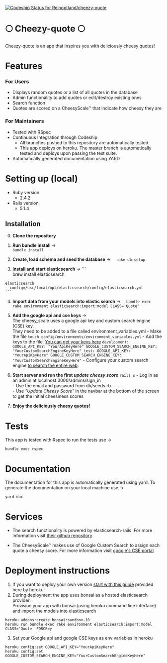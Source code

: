 [ ![Codeship Status for Reinoptland/cheezy-quote](https://app.codeship.com/projects/b21a2b60-897b-0135-396b-4ea0e6564655/status?branch=master)](https://app.codeship.com/projects/248649)

# :full_moon: Cheezy-quote :full_moon:

Cheezy-quote is an app that inspires you with deliciously cheesy quotes!

# Features

### For Users
* Displays random quotes or a list of all quotes in the database
* Admin functionality to add quotes or edit/destroy existing ones
* Search function
* Quotes are scored on a CheesyScale™ that indicate how cheesy they are

### For Maintainers
* Tested with RSpec
* Continuous Integration through Codeship
  * All branches pushed to this repository are automatically tested.
  * This app deploys on heroku. The master branch is automatically tested and deploys upon passing the test suite.
* Automatically generated documentation using YARD


# Setting up (local)

* Ruby version
  * 2.4.2
* Rails version
  * 5.1.4


## Installation
  0. **Clone the repository**
  1. **Run bundle install** ->  
    ```
    bundle install
    ```

  2. **Create, load schema and seed the database** ->
    ```  
    rake db:setup
    ```

  3. **Install and start elasticsearch** ->
    ```  
    brew install elasticsearch

    elasticsearch
    --config=/usr/local/opt/elasticsearch/config/elasticsearch.yml
    ```

  4. **Import data from your models into elastic search** ->
    ```  
    bundle exec rake environment elasticsearch:import:model CLASS='Quote'
    ```

  5. **Add the google api and cse keys** ->  
  The cheesy_scale uses a google api key and custom search engine (CSE) key.  
  They need to be added to a file called environment_variables.yml
    - Make the file
    ```
    touch config/environments/environment_variables.yml
    ```
    - Add the keys to the file. [You can get your keys here](https://developers.google.com/custom-search/docs/tutorial/creatingcse)
    ```
    development:
         GOOGLE_API_KEY: "YourApiKeyHere"
         GOOGLE_CUSTOM_SEARCH_ENGINE_KEY: "YourCustomSearchEngineKeyHere"
    test:
         GOOGLE_API_KEY: "YourApiKeyHere"
         GOOGLE_CUSTOM_SEARCH_ENGINE_KEY: "YourCustomSearchEngineKeyHere"
    ```
    - Configure your custom search engine [to search the entire web](https://support.google.com/customsearch/answer/2631040?hl=en).   

  6. **Start server and run the first _update cheesy score_**
    ```
    rails s
    ```
    - Log in as an admin at localhost:3000/admins/sign_in  
    - Use the email and password from db/seeds.rb  
    - Use _"Update Cheesy Score"_ in the navbar at the bottom of the screen to get the initial cheesiness scores

  7. **Enjoy the deliciously cheesy quotes!**  


# Tests


  This app is tested with Rspec to run the tests use ->
  ```
  bundle exec rspec
  ```

# Documentation


  The documentation for this app is automatically generated using yard.
  To generate the documentation on your local machine use ->
  ```
  yard doc
  ```

# Services
  * The search functionality is powered by elasticsearch-rails. For more information visit [their github repository](https://github.com/elastic/elasticsearch-rails/tree/master/elasticsearch-rails)

  * The CheesyScale™ makes use of Google Custom Search to assign each quote a cheesy score. For more information visit [google's CSE portal](https://support.google.com/customsearch/answer/4513751?hl=en&ref_topic=4513742)



# Deployment instructions

  1. If you want to deploy your own version [start with this guide](https://devcenter.heroku.com/articles/getting-started-with-ruby#set-up) provided here by heroku:
  2. During deployment the app uses bonsai as a hosted elasticsearch provider.  
  Provision your app with bonsai (using heroku command line interface) and import the models into elasticsearch
  ```
  heroku addons:create bonsai:sandbox-10
  heroku run bundle exec rake environment elasticsearch:import:model CLASS='Quote' FORCE=y
  ```
  3. Set your Google api and google CSE keys as env variables in heroku
  ```
  heroku config:set GOOGLE_API_KEY="YourApiKeyHere"
  heroku config:set GOOGLE_CUSTOM_SEARCH_ENGINE_KEY="YourCustomSearchEngineKeyHere"
  ```
